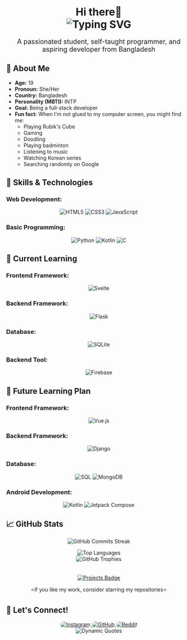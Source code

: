 <h1 align="center">Hi there👋
<br>
<img src="https://readme-typing-svg.demolab.com?font=Fira+Code&size=24&duration=2500&color=36BCF7&center=true&vCenter=true&lines=Welcome+to+My+Profile!;I+am+Atia+Farha" alt="Typing SVG">
</h1>
<p align="center" style="font-size: 18px;">
  A passionated student, self-taught programmer, and aspiring developer from Bangladesh
</p>

## 👩 About Me
- **Age:** 19
- **Pronoun:** She/Her
- **Country:** Bangladesh
- **Personality (MBTI):** INTP
- **Goal:** Being a full-stack developer
- **Fun fact:** When I'm not glued to my computer screen, you might find me:
  - Playing Rubik's Cube
  - Gaming
  - Doodling
  - Playing badminton
  - Listening to music
  - Watching Korean series
  - Searching randomly on Google

## 🔧 Skills & Technologies
### Web Development:
<div align="center">
  <img src="https://img.shields.io/badge/HTML5-E34F26?style=for-the-badge&logo=html5&logoColor=white" alt="HTML5">
  <img src="https://img.shields.io/badge/CSS3-1572B6?style=for-the-badge&logo=css3&logoColor=white" alt="CSS3">
  <img src="https://img.shields.io/badge/JavaScript-F7DF1E?style=for-the-badge&logo=javascript&logoColor=black" alt="JavaScript">
</div>

### Basic Programming:
<div align="center">
  <img src="https://img.shields.io/badge/Python-3776AB?style=for-the-badge&logo=python&logoColor=white" alt="Python">
  <img src="https://img.shields.io/badge/Kotlin-7F52FF?style=for-the-badge&logo=kotlin&logoColor=white" alt="Kotlin">
  <img src="https://img.shields.io/badge/C-1572F7?style=for-the-badge&logo=c&logoColor=white" alt="C">
</div>

## 🌱 Current Learning
### Frontend Framework:
<div align="center">
  <img src="https://img.shields.io/badge/Svelte-FF3E00?style=for-the-badge&logo=svelte&logoColor=white" alt="Svelte">
</div>

### Backend Framework:
<div align="center">
  <img src="https://img.shields.io/badge/Flask-000000?style=for-the-badge&logo=flask&logoColor=white" alt="Flask">
</div>

### Database:
<div align="center">
  <img src="https://img.shields.io/badge/SQLite-003B57?style=for-the-badge&logo=sqlite&logoColor=white" alt="SQLite">
</div>

### Backend Tool:
<div align="center">
  <img src="https://img.shields.io/badge/Firebase-FFCA28?style=for-the-badge&logo=firebase&logoColor=black" alt="Firebase">
</div>

## 🎯 Future Learning Plan
### Frontend Framework:
<div align="center">
  <img src="https://img.shields.io/badge/Vue.js-4FC08D?style=for-the-badge&logo=vue.js&logoColor=white" alt="Vue.js">
</div>

### Backend Framework:
<div align="center">
  <img src="https://img.shields.io/badge/Django-green?style=for-the-badge&logo=django&logoColor=white" alt="Django">
</div>

### Database:
<div align="center">
  <img src="https://img.shields.io/badge/SQL-4479A1?style=for-the-badge&logo=postgresql&logoColor=white" alt="SQL">
    <img src="https://img.shields.io/badge/MongoDB-47A248?style=for-the-badge&logo=mongodb&logoColor=white" alt="MongoDB">
</div>

### Android Development:
<div align="center">
  <img src="https://img.shields.io/badge/Kotlin-7F52FF?style=for-the-badge&logo=kotlin&logoColor=white" alt="Kotlin">
    <img src="https://img.shields.io/badge/Jetpack%20Compose-4285F4?style=for-the-badge&logo=jetpack-compose&logoColor=white" alt="Jetpack Compose">
</div>

## 📈 GitHub Stats
<p align="center">
  <img src="https://github-readme-streak-stats.herokuapp.com?user=Atia-Farha&theme=radical&hide_border=true&date_format=j%20M%5B%20Y%5D" alt="GitHub Commits Streak">
</p>
<div align="center">
  <img src="https://github-readme-stats.vercel.app/api/top-langs/?username=Atia-Farha&theme=radical&hide_border=true&no-frame=true" alt="Top Languages">
</div>
<div align="center">
  <img src="https://github-profile-trophy.vercel.app/?username=Atia-Farha&theme=radical&no-frame=true&margin-w=15" alt="GitHub Trophies">
</div>
<br>
<br>
<div align="center">
  <a href="https://github.com/Atia-Farha?tab=repositories">
    <img src="https://img.shields.io/badge/My%20Projects-View-green?style=flat-square" alt="Projects Badge">
  </a>
</div>
<p align="center">⭐If you like my work, consider starring my repositories⭐</p> 

## 💬 Let's Connect!
<div align="center">
  <a href="https://www.instagram.com/itzz_at_iaaa/profilecard/?igsh=MTVoOWM5NTF0aHNodA==">
  <img src="https://img.shields.io/badge/Instagram-E4405F?style=for-the-badge&logo=instagram&logoColor=white" style="border-radius: 15px" alt="Instagram">
  </a>
  <a href="https://github.com/Atia-Farha"> 
  <img src="https://img.shields.io/badge/GitHub-181717?style=for-the-badge&logo=github&logoColor=white" style="border-radius: 15px" alt="GitHub">
  </a>
  <a href="https://www.reddit.com/u/DJ_Silent/s/GWCEW9cGL5">
  <img src="https://img.shields.io/badge/Reddit-FF4500?style=for-the-badge&logo=reddit&logoColor=white" style="border-radius: 15px" alt="Reddit">
  </a>
</div>

<div align="center">
  <img src="https://quotes-github-readme.vercel.app/api?type=horizontal&theme=radical" alt="Dynamic Quotes">
</div>